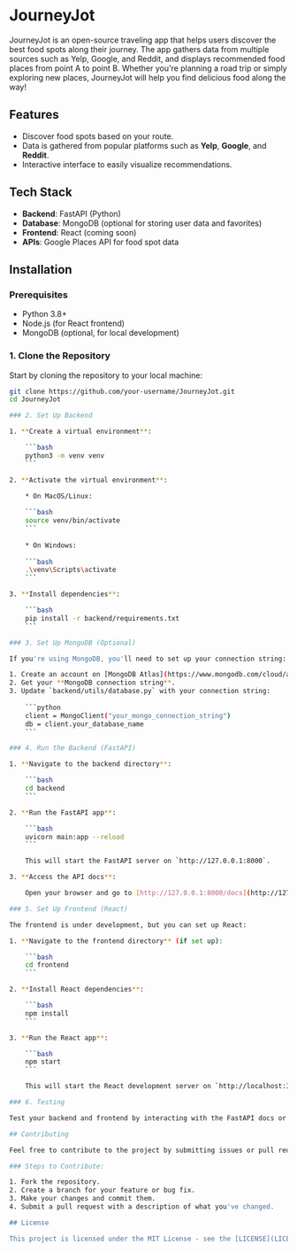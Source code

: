 # JourneyJot

JourneyJot is an open-source traveling app that helps users discover the best food spots along their journey. The app gathers data from multiple sources such as Yelp, Google, and Reddit, and displays recommended food places from point A to point B. Whether you're planning a road trip or simply exploring new places, JourneyJot will help you find delicious food along the way!

## Features
- Discover food spots based on your route.
- Data is gathered from popular platforms such as **Yelp**, **Google**, and **Reddit**.
- Interactive interface to easily visualize recommendations.

## Tech Stack
- **Backend**: FastAPI (Python)
- **Database**: MongoDB (optional for storing user data and favorites)
- **Frontend**: React (coming soon)
- **APIs**: Google Places API for food spot data

## Installation

### Prerequisites
- Python 3.8+ 
- Node.js (for React frontend)
- MongoDB (optional, for local development)

### 1. Clone the Repository

Start by cloning the repository to your local machine:

```bash
git clone https://github.com/your-username/JourneyJot.git
cd JourneyJot

### 2. Set Up Backend

1. **Create a virtual environment**:

    ```bash
    python3 -m venv venv
    ```

2. **Activate the virtual environment**:

    * On MacOS/Linux:
    
    ```bash
    source venv/bin/activate
    ```
    
    * On Windows:
    
    ```bash
    .\venv\Scripts\activate
    ```

3. **Install dependencies**:

    ```bash
    pip install -r backend/requirements.txt
    ```

### 3. Set Up MongoDB (Optional)

If you're using MongoDB, you'll need to set up your connection string:

1. Create an account on [MongoDB Atlas](https://www.mongodb.com/cloud/atlas) and set up a database cluster.
2. Get your **MongoDB connection string**.
3. Update `backend/utils/database.py` with your connection string:
    
    ```python
    client = MongoClient("your_mongo_connection_string")
    db = client.your_database_name
    ```

### 4. Run the Backend (FastAPI)

1. **Navigate to the backend directory**:

    ```bash
    cd backend
    ```

2. **Run the FastAPI app**:

    ```bash
    uvicorn main:app --reload
    ```

    This will start the FastAPI server on `http://127.0.0.1:8000`.

3. **Access the API docs**:

    Open your browser and go to [http://127.0.0.1:8000/docs](http://127.0.0.1:8000/docs) to interact with the API.

### 5. Set Up Frontend (React)

The frontend is under development, but you can set up React:

1. **Navigate to the frontend directory** (if set up):

    ```bash
    cd frontend
    ```

2. **Install React dependencies**:

    ```bash
    npm install
    ```

3. **Run the React app**:

    ```bash
    npm start
    ```

    This will start the React development server on `http://localhost:3000`.

### 6. Testing

Test your backend and frontend by interacting with the FastAPI docs or using the React app.

## Contributing

Feel free to contribute to the project by submitting issues or pull requests. We welcome contributions that improve the functionality, add new features, or fix bugs.

### Steps to Contribute:

1. Fork the repository.
2. Create a branch for your feature or bug fix.
3. Make your changes and commit them.
4. Submit a pull request with a description of what you've changed.

## License

This project is licensed under the MIT License - see the [LICENSE](LICENSE) file for details.

